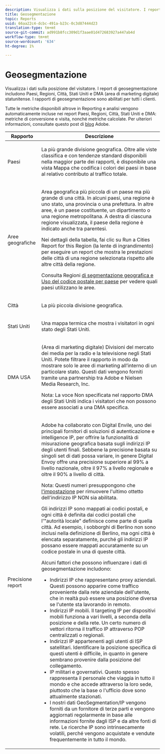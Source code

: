 ```yaml
---
description: Visualizza i dati sulla posizione del visitatore. I report di geosegmentazione includono Paesi, Regioni, Città, Stati Uniti e DMA (area di marketing digitale) statunitense. I rapporti di geosegmentazione sono abilitati per tutti i clienti.
title: Geosegmentazione
topic: Reports
uuid: 66aa22c4-dcbc-491a-b23c-0c3d87444d23
translation-type: tm+mt
source-git-commit: ad991b8fcc309d1f3aae01d472683927a447ab4d
workflow-type: tm+mt
source-wordcount: '634'
ht-degree: 1%

---
```



# Geosegmentazione

Visualizza i dati sulla posizione del visitatore. I report di geosegmentazione includono Paesi, Regioni, Città, Stati Uniti e DMA (area di marketing digitale) statunitense. I rapporti di geosegmentazione sono abilitati per tutti i clienti.

Tutte le metriche disponibili altrove in Reporting e analisi vengono automaticamente incluse nei report Paesi, Regioni, Città, Stati Uniti e DMA: metriche di conversione e visita, nonché metriche calcolate. Per ulteriori informazioni, consultate questo post di [blog](https://theblog.adobe.com/introducing-new-metrics-in-geosegmentation-and-more/) Adobe.

<table id="table_566CFFC82E1149D8BAFE6641627FCF1F"> 
 <thead> 
  <tr> 
   <th colname="col1" class="entry"> Rapporto </th> 
   <th colname="col2" class="entry"> Descrizione </th> 
  </tr> 
 </thead>
 <tbody> 
  <tr> 
   <td colname="col1"> Paesi </td> 
   <td colname="col2"> <p> La più grande divisione geografica. Oltre alle viste classifica e con tendenze standard disponibili nella maggior parte dei rapporti, è disponibile una vista Mappa che codifica i colori dei paesi in base al relativo contributo al traffico totale. </p> </td> 
  </tr> 
  <tr> 
   <td colname="col1"> Aree geografiche </td> 
   <td colname="col2"> <p> Area geografica più piccola di un paese ma più grande di una città. In alcuni paesi, una regione è uno stato, una provincia o una prefettura. In altre aree, è un paese costituente, un dipartimento o una regione metropolitana. A destra di ciascuna regione visualizzata, il paese della regione è indicato anche tra parentesi. </p> <p>Nei dettagli della tabella, fai clic su Run a Cities Report for this Region (la lente di ingrandimento) per eseguire un report che mostra le prestazioni delle città di una regione selezionata rispetto alle altre città della regione. </p> <p>Consulta Regioni <a href="/help/components/c-variables/dimensionslist/reports-geosegmentation-reference.md"  > di segmentazione geografica e Uso del codice postale per paese</a> per vedere quali paesi utilizzano le aree. </p> </td> 
  </tr> 
  <tr> 
   <td colname="col1"> Città </td> 
   <td colname="col2"> <p> La più piccola divisione geografica. </p> </td> 
  </tr> 
  <tr> 
   <td colname="col1"> Stati Uniti </td> 
   <td colname="col2"> <p> Una mappa termica che mostra i visitatori in ogni stato degli Stati Uniti. </p> </td> 
  </tr> 
  <tr> 
   <td colname="col1"> DMA USA </td> 
   <td colname="col2"> <p> (Area di marketing digitale) Divisioni del mercato dei media per la radio e la televisione negli Stati Uniti. Potete filtrare il rapporto in modo da mostrare solo le aree di marketing all’interno di un particolare stato. Questi dati vengono forniti tramite una partnership tra Adobe e Nielsen Media Research, Inc. </p> <p>Nota:  La voce Non specificata nel rapporto DMA degli Stati Uniti indica i visitatori che non possono essere associati a una DMA specifica. </p> </td> 
  </tr> 
  <tr> 
   <td colname="col1"> Precisione report </td> 
   <td colname="col2"> <p>Adobe ha collaborato con Digital Envile, uno dei principali fornitori di soluzioni di autenticazione e intelligence IP, per offrire la funzionalità di misurazione geografica basata sugli indirizzi IP degli utenti finali. Sebbene la precisione basata su singoli set di dati possa variare, in genere Digital Envoy offre una precisione superiore al 99% a livello nazionale, oltre il 97% a livello regionale e oltre il 90% a livello di città. </p> <p>Nota: Questi numeri presuppongono che <a href="/help/admin/admin/general-acct-settings-admin.md">l'impostazione</a> per rimuovere l'ultimo ottetto dell'indirizzo IP NON sia abilitata. </p> <p>Gli indirizzi IP sono mappati ai codici postali, e ogni città è definita dai codici postali che l'"autorità locale" definisce come parte di quella città. Ad esempio, i sobborghi di Berlino non sono inclusi nella definizione di Berlino, ma ogni città è elencata separatamente, purché gli indirizzi IP possano essere mappati accuratamente su un codice postale in una di queste città. </p> <p>Alcuni fattori che possono influenzare i dati di geosegmentazione includono: </p> 
    <ul id="ul_1B05024AD5174232A8DB8145753FB09B"> 
     <li id="li_C3A21E7C1186490EB9A236634DB45E7F">Indirizzi IP che rappresentano proxy aziendali. Questi possono apparire come traffico proveniente dalla rete aziendale dell'utente, che in realtà può essere una posizione diversa se l'utente sta lavorando in remoto. </li> 
     <li id="li_56FC36B3598C420F9246D4E8772822A7">Indirizzi IP mobili. Il targeting IP per dispositivi mobili funziona a vari livelli, a seconda della posizione e della rete. Un certo numero di vettori ritorna il traffico IP attraverso POP centralizzati o regionali. </li> 
     <li id="li_C1EED854AE584489BCBC2A7AA20B8EF1">Indirizzi IP appartenenti agli utenti di ISP satellitari. Identificare la posizione specifica di questi utenti è difficile, in quanto in genere sembrano provenire dalla posizione del collegamento. </li> 
     <li id="li_A735756F39554DF19E05D251CA614F02">IP militari e governativi. Questo spesso rappresenta il personale che viaggia in tutto il mondo e che accede attraverso la loro sede, piuttosto che la base o l'ufficio dove sono attualmente stazionati. </li> 
     <li id="li_ACFF1B8094684173B8325A44304CA32B">I nostri dati GeoSegmentation/IP vengono forniti da un fornitore di terze parti e vengono aggiornati regolarmente in base alle informazioni fornite dagli ISP e da altre fonti di rete. Le ricerche IP sono intrinsecamente volatili, perché vengono acquistate e vendute frequentemente in tutto il mondo. </li> 
    </ul> </td> 
  </tr> 
 </tbody> 
</table>

